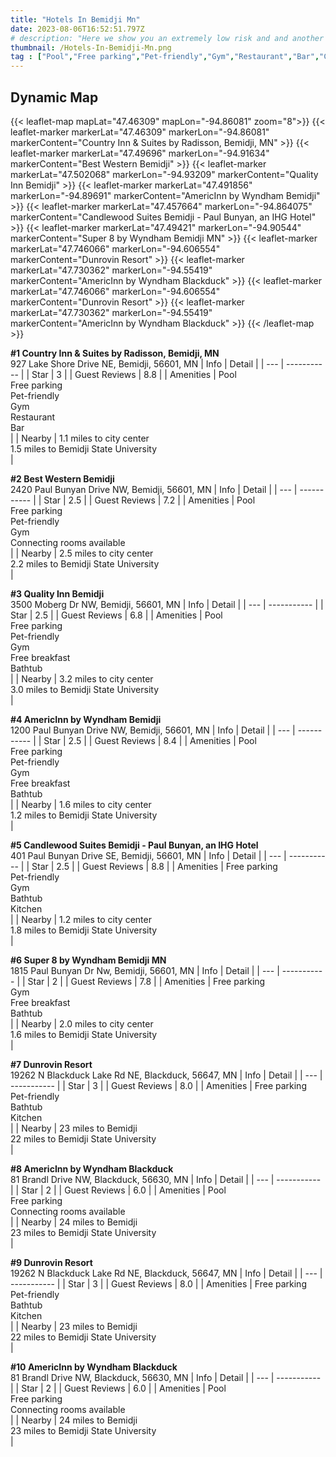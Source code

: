 ```yaml
---
title: "Hotels In Bemidji Mn"
date: 2023-08-06T16:52:51.797Z
# description: "Here we show you an extremely low risk and and another medium risk approach to earn passive income "
thumbnail: /Hotels-In-Bemidji-Mn.png
tag : ["Pool","Free parking","Pet-friendly","Gym","Restaurant","Bar","Connecting rooms available","Free breakfast","Bathtub","Kitchen"]
---
```


## Dynamic Map
{{< leaflet-map  mapLat="47.46309" mapLon="-94.86081" zoom="8">}}
    {{< leaflet-marker markerLat="47.46309" markerLon="-94.86081" markerContent="Country Inn & Suites by Radisson, Bemidji, MN" >}}
    {{< leaflet-marker markerLat="47.49696" markerLon="-94.91634" markerContent="Best Western Bemidji" >}}
    {{< leaflet-marker markerLat="47.502068" markerLon="-94.93209" markerContent="Quality Inn Bemidji" >}}
    {{< leaflet-marker markerLat="47.491856" markerLon="-94.89691" markerContent="AmericInn by Wyndham Bemidji" >}}
    {{< leaflet-marker markerLat="47.457664" markerLon="-94.864075" markerContent="Candlewood Suites Bemidji - Paul Bunyan, an IHG Hotel" >}}
    {{< leaflet-marker markerLat="47.49421" markerLon="-94.90544" markerContent="Super 8 by Wyndham Bemidji MN" >}}
    {{< leaflet-marker markerLat="47.746066" markerLon="-94.606554" markerContent="Dunrovin Resort" >}}
    {{< leaflet-marker markerLat="47.730362" markerLon="-94.55419" markerContent="AmericInn by Wyndham Blackduck" >}}
    {{< leaflet-marker markerLat="47.746066" markerLon="-94.606554" markerContent="Dunrovin Resort" >}}
    {{< leaflet-marker markerLat="47.730362" markerLon="-94.55419" markerContent="AmericInn by Wyndham Blackduck" >}}
{{< /leaflet-map >}}


**#1 Country Inn & Suites by Radisson, Bemidji, MN**<br>927 Lake Shore Drive NE, Bemidji, 56601, MN
| Info | Detail |
| --- | ----------- |
| Star | 3 |
| Guest Reviews | 8.8 |
| Amenities | Pool<br>Free parking<br>Pet-friendly<br>Gym<br>Restaurant<br>Bar<br> |
| Nearby | 1.1 miles to city center<br>1.5 miles to Bemidji State University<br> |

**#2 Best Western Bemidji**<br>2420 Paul Bunyan Drive NW, Bemidji, 56601, MN
| Info | Detail |
| --- | ----------- |
| Star | 2.5 |
| Guest Reviews | 7.2 |
| Amenities | Pool<br>Free parking<br>Pet-friendly<br>Gym<br>Connecting rooms available<br> |
| Nearby | 2.5 miles to city center<br>2.2 miles to Bemidji State University<br> |

**#3 Quality Inn Bemidji**<br>3500 Moberg Dr NW, Bemidji, 56601, MN
| Info | Detail |
| --- | ----------- |
| Star | 2.5 |
| Guest Reviews | 6.8 |
| Amenities | Pool<br>Free parking<br>Pet-friendly<br>Gym<br>Free breakfast<br>Bathtub<br> |
| Nearby | 3.2 miles to city center<br>3.0 miles to Bemidji State University<br> |

**#4 AmericInn by Wyndham Bemidji**<br>1200 Paul Bunyan Drive NW, Bemidji, 56601, MN
| Info | Detail |
| --- | ----------- |
| Star | 2.5 |
| Guest Reviews | 8.4 |
| Amenities | Pool<br>Free parking<br>Pet-friendly<br>Gym<br>Free breakfast<br>Bathtub<br> |
| Nearby | 1.6 miles to city center<br>1.2 miles to Bemidji State University<br> |

**#5 Candlewood Suites Bemidji - Paul Bunyan, an IHG Hotel**<br>401 Paul Bunyan Drive SE, Bemidji, 56601, MN
| Info | Detail |
| --- | ----------- |
| Star | 2.5 |
| Guest Reviews | 8.8 |
| Amenities | Free parking<br>Pet-friendly<br>Gym<br>Bathtub<br>Kitchen<br> |
| Nearby | 1.2 miles to city center<br>1.8 miles to Bemidji State University<br> |

**#6 Super 8 by Wyndham Bemidji MN**<br>1815 Paul Bunyan Dr Nw, Bemidji, 56601, MN
| Info | Detail |
| --- | ----------- |
| Star | 2 |
| Guest Reviews | 7.8 |
| Amenities | Free parking<br>Gym<br>Free breakfast<br>Bathtub<br> |
| Nearby | 2.0 miles to city center<br>1.6 miles to Bemidji State University<br> |

**#7 Dunrovin Resort**<br>19262 N Blackduck Lake Rd NE, Blackduck, 56647, MN
| Info | Detail |
| --- | ----------- |
| Star | 3 |
| Guest Reviews | 8.0 |
| Amenities | Free parking<br>Pet-friendly<br>Bathtub<br>Kitchen<br> |
| Nearby | 23 miles to Bemidji<br>22 miles to Bemidji State University<br> |

**#8 AmericInn by Wyndham Blackduck**<br>81 Brandl Drive NW, Blackduck, 56630, MN
| Info | Detail |
| --- | ----------- |
| Star | 2 |
| Guest Reviews | 6.0 |
| Amenities | Pool<br>Free parking<br>Connecting rooms available<br> |
| Nearby | 24 miles to Bemidji<br>23 miles to Bemidji State University<br> |

**#9 Dunrovin Resort**<br>19262 N Blackduck Lake Rd NE, Blackduck, 56647, MN
| Info | Detail |
| --- | ----------- |
| Star | 3 |
| Guest Reviews | 8.0 |
| Amenities | Free parking<br>Pet-friendly<br>Bathtub<br>Kitchen<br> |
| Nearby | 23 miles to Bemidji<br>22 miles to Bemidji State University<br> |

**#10 AmericInn by Wyndham Blackduck**<br>81 Brandl Drive NW, Blackduck, 56630, MN
| Info | Detail |
| --- | ----------- |
| Star | 2 |
| Guest Reviews | 6.0 |
| Amenities | Pool<br>Free parking<br>Connecting rooms available<br> |
| Nearby | 24 miles to Bemidji<br>23 miles to Bemidji State University<br> |

